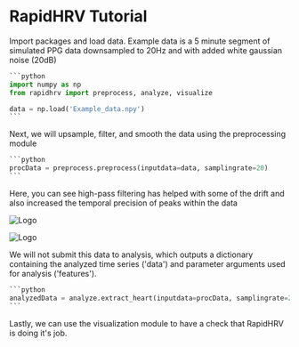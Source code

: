 # RapidHRV Tutorial



Import packages and load data. Example data is a 5 minute segment of simulated PPG data downsampled to 20Hz and with added white gaussian noise (20dB)

~~~python
```python
import numpy as np
from rapidhrv import preprocess, analyze, visualize

data = np.load('Example_data.npy')
```
~~~



Next, we will upsample, filter, and smooth the data using the preprocessing module

```python
​```python
procData = preprocess.preprocess(inputdata=data, samplingrate=20)
​```
```



Here, you can see high-pass filtering has helped with some of the drift and also increased the temporal precision of peaks within the data 

![Logo](https://github.com/peterakirk/RapidHRV/blob/main/Tutorial/Example_data_overview.png?raw=true)

![Logo](https://github.com/peterakirk/RapidHRV/blob/main/Tutorial/Example_data_peaks.png?raw=true)



We will not submit this data to analysis, which outputs a dictionary containing the analyzed time series ('data') and parameter arguments used for analysis ('features').

```python
​```python
analyzedData = analyze.extract_heart(inputdata=procData, samplingrate=20)
​```
```

Lastly, we can use the visualization module to have a check that RapidHRV is doing it's job.